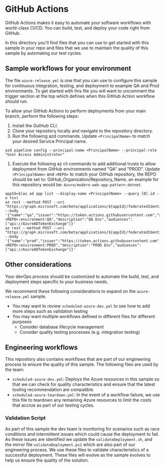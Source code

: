 # GitHub Actions
GitHub Actions makes it easy to automate your software workflows with world-class CI/CD. You can build, test, and deploy your code right from GitHub.

In this directory you'll find files that you can use to get started with this sample in your repo and files that we use to maintain the quality of this sample by automating our test cycles.

## Sample workflows for your environment
The file `azure-release.yml` is one that you can use to configure this sample for continuous integration, testing, and deployment to example QA and Prod environments. To get started with this file you will want to uncomment the trigger section at the top which defines when this GitHub Action workflow should run.

To allow your GitHub Actions to perform deployments from your main branch, perform the following steps:
1. Install the GutHub CLI.
2. Clone your repository locally and navigate to the repository directory.
3. Run the following azd commands. Update `<PrincipalName>` to match your desired Service Principal name.
```azurecli
azd pipeline config --principal-name <PrincipalName> --principal-role "User Access Administrator"
```
1. Execute the following az cli commands to add additional trusts to allow deployment from GitHub environments named "QA" and "PROD". Update `<PrincipalName>` and `<REPO>` to match your GitHub repository, the REPO should be set to: GitHub_Organization/Repository_Name, an example for this repository would be: `Azure/modern-web-app-pattern-dotnet`.
```azurecli
appId=$(az ad app list --display-name <PrincipalName> --query [0].id -o tsv)
az rest --method POST --uri "https://graph.microsoft.com/beta/applications/${appId}/federatedIdentityCredentials" --body '{"name":"qa","issuer":"https://token.actions.githubusercontent.com","subject":"repo:<REPO>:environment:QA","description":"QA Env","audiences":["api://AzureADTokenExchange"]}'
az rest --method POST --uri "https://graph.microsoft.com/beta/applications/${appId}/federatedIdentityCredentials" --body '{"name":"prod","issuer":"https://token.actions.githubusercontent.com","subject":"repo:<REPO>:environment:PROD","description":"PROD Env","audiences":["api://AzureADTokenExchange"]}'
```

## Other considerations
Your devOps process should be customized to automate the build, test, and deployment steps specific to your business needs.

We recommend these following considerations to expand on the `azure-release.yml` sample.

- You may want to review `scheduled-azure-dev.yml` to see how to add more steps such as validation testing
- You may want multiple workflows defined in different files for different purposes
    - Consider database lifecycle management
    - Consider quality testing processes (e.g. integration testing)

## Engineering workflows
This repository also contains workflows that are part of our engineering process to ensure the quality of this sample. The following files are used by the team:

<!-- - `add-issues-to-project.yml`: Uses a GitHub Action to automate the process of adding an item that was created in this repository to our central project management board to improve visibility and work item tracking. -->
- `scheduled-azure-dev.yml`: Deploys the Azure resources in this sample so that we can check for quality characteristics and ensure that the latest tooling recommendation are compatible.
- `scheduled-azure-teardown.yml`: In the event of a workflow failure, we use this file to teardown any remaining Azure resources to limit the costs that accrue as part of our testing cycles.

### Validation Script
As part of this sample the dev team is monitoring for scenarios such as race conditions and intermittent issues which could cause the deployment to fail. As these issues are identified we update the `validateDeployment.sh`, and the mirror file `validateDeployment.ps1` which are also part of our engineering process. We use these files to validate characteristics of a successful deployment. These files will evolve as the sample evolves to help us ensure the quality of the solution.